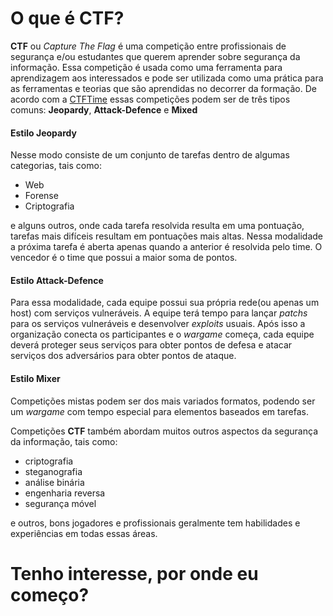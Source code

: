 # O que é CTF? #

**CTF** ou *Capture The Flag* é uma competição entre profissionais de segurança e/ou estudantes que querem aprender sobre segurança da informação.
Essa competição é usada como uma ferramenta para aprendizagem aos interessados e pode ser utilizada como uma prática para as ferramentas
e teorias que são aprendidas no decorrer da formação.
De acordo com a [CTFTime](https://ctftime.org/ctf-wtf/) essas competições podem ser de três tipos comuns: **Jeopardy**, **Attack-Defence** e **Mixed**

#### Estilo Jeopardy #### 
Nesse modo consiste de um conjunto de tarefas dentro de algumas categorias, tais como:
* Web
* Forense
* Criptografia

e alguns outros, onde cada tarefa resolvida resulta em uma pontuação, tarefas mais difíceis resultam em pontuações mais altas.
Nessa modalidade a próxima tarefa é aberta apenas quando a anterior é resolvida pelo time. O vencedor é o time que possui a maior soma de pontos.

#### Estilo Attack-Defence ####
Para essa modalidade, cada equipe possui sua própria rede(ou apenas um host) com serviços vulneráveis. A equipe terá tempo para 
lançar *patchs* para os serviços vulneráveis e desenvolver *exploits* usuais. Após isso a organização conecta os participantes e 
o *wargame* começa, cada equipe deverá proteger seus serviços para obter pontos de defesa e atacar serviços dos adversários para 
obter pontos de ataque.
 
#### Estilo Mixer #### 
Competições mistas podem ser dos mais variados formatos, podendo ser um *wargame* com tempo especial para elementos baseados em tarefas.


Competições **CTF** também abordam muitos outros aspectos da segurança da informação, tais como:
* criptografia
* steganografia
* análise binária
* engenharia reversa
* segurança móvel

e outros, bons jogadores e profissionais geralmente tem habilidades e experiências em todas essas áreas.

# Tenho interesse, por onde eu começo?

